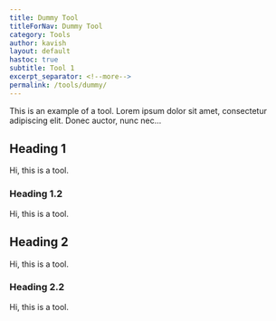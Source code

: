 ```yaml
---
title: Dummy Tool
titleForNav: Dummy Tool
category: Tools
author: kavish
layout: default
hastoc: true
subtitle: Tool 1
excerpt_separator: <!--more-->
permalink: /tools/dummy/
---
```


This is an example of a tool.
Lorem ipsum dolor sit amet, consectetur adipiscing elit. Donec auctor, nunc nec...

<!--more-->

## Heading 1
Hi, this is a tool.
### Heading 1.2
Hi, this is a tool.
## Heading 2
Hi, this is a tool.
### Heading 2.2
Hi, this is a tool.